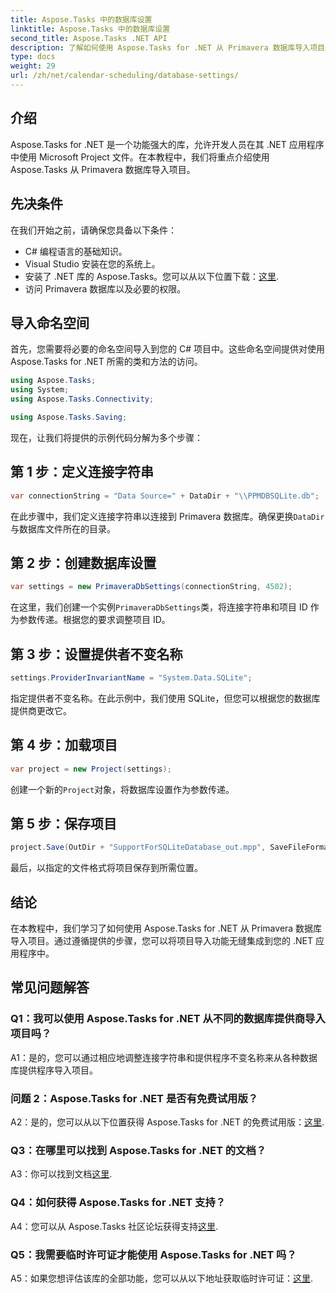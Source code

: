 ```yaml
---
title: Aspose.Tasks 中的数据库设置
linktitle: Aspose.Tasks 中的数据库设置
second_title: Aspose.Tasks .NET API
description: 了解如何使用 Aspose.Tasks for .NET 从 Primavera 数据库导入项目。在此综合教程中获取分步指导。
type: docs
weight: 29
url: /zh/net/calendar-scheduling/database-settings/
---
```

## 介绍

Aspose.Tasks for .NET 是一个功能强大的库，允许开发人员在其 .NET 应用程序中使用 Microsoft Project 文件。在本教程中，我们将重点介绍使用 Aspose.Tasks 从 Primavera 数据库导入项目。

## 先决条件

在我们开始之前，请确保您具备以下条件：

- C# 编程语言的基础知识。
- Visual Studio 安装在您的系统上。
- 安装了 .NET 库的 Aspose.Tasks。您可以从以下位置下载：[这里](https://releases.aspose.com/tasks/net/).
- 访问 Primavera 数据库以及必要的权限。

## 导入命名空间

首先，您需要将必要的命名空间导入到您的 C# 项目中。这些命名空间提供对使用 Aspose.Tasks for .NET 所需的类和方法的访问。

```csharp
using Aspose.Tasks;
using System;
using Aspose.Tasks.Connectivity;

using Aspose.Tasks.Saving;

```

现在，让我们将提供的示例代码分解为多个步骤：

## 第 1 步：定义连接字符串

```csharp
var connectionString = "Data Source=" + DataDir + "\\PPMDBSQLite.db";
```

在此步骤中，我们定义连接字符串以连接到 Primavera 数据库。确保更换`DataDir`与数据库文件所在的目录。

## 第 2 步：创建数据库设置

```csharp
var settings = new PrimaveraDbSettings(connectionString, 4502);
```

在这里，我们创建一个实例`PrimaveraDbSettings`类，将连接字符串和项目 ID 作为参数传递。根据您的要求调整项目 ID。

## 第 3 步：设置提供者不变名称

```csharp
settings.ProviderInvariantName = "System.Data.SQLite";
```

指定提供者不变名称。在此示例中，我们使用 SQLite，但您可以根据您的数据库提供商更改它。

## 第 4 步：加载项目

```csharp
var project = new Project(settings);
```

创建一个新的`Project`对象，将数据库设置作为参数传递。

## 第 5 步：保存项目

```csharp
project.Save(OutDir + "SupportForSQLiteDatabase_out.mpp", SaveFileFormat.Mpp);
```

最后，以指定的文件格式将项目保存到所需位置。

## 结论

在本教程中，我们学习了如何使用 Aspose.Tasks for .NET 从 Primavera 数据库导入项目。通过遵循提供的步骤，您可以将项目导入功能无缝集成到您的 .NET 应用程序中。

## 常见问题解答

### Q1：我可以使用 Aspose.Tasks for .NET 从不同的数据库提供商导入项目吗？

A1：是的，您可以通过相应地调整连接字符串和提供程序不变名称来从各种数据库提供程序导入项目。

### 问题 2：Aspose.Tasks for .NET 是否有免费试用版？

 A2：是的，您可以从以下位置获得 Aspose.Tasks for .NET 的免费试用版：[这里](https://releases.aspose.com/).

### Q3：在哪里可以找到 Aspose.Tasks for .NET 的文档？

A3：你可以找到文档[这里](https://reference.aspose.com/tasks/net/).

### Q4：如何获得 Aspose.Tasks for .NET 支持？

 A4：您可以从 Aspose.Tasks 社区论坛获得支持[这里](https://forum.aspose.com/c/tasks/15).

### Q5：我需要临时许可证才能使用 Aspose.Tasks for .NET 吗？

 A5：如果您想评估该库的全部功能，您可以从以下地址获取临时许可证：[这里](https://purchase.aspose.com/temporary-license/).
